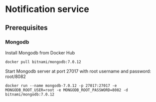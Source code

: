 # Notification service

## Prerequisites

### Mongodb

Install Mongodb from Docker Hub

`docker pull bitnami/mongodb:7.0.12`

Start Mongodb server at port 27017 with root username and password: root/8082

`docker run --name mongodb-7.0.12 -p 27017:27017 -e MONGODB_ROOT_USER=root -e MONGODB_ROOT_PASSWORD=8082 -d bitnami/mongodb:7.0.12`